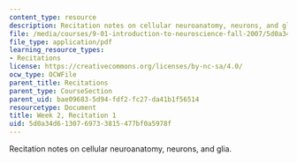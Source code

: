 ```yaml
---
content_type: resource
description: Recitation notes on cellular neuroanatomy, neurons, and glia.
file: /media/courses/9-01-introduction-to-neuroscience-fall-2007/5d0a34d6130769733815477bf0a5978f_wk02_sechand0910.pdf
file_type: application/pdf
learning_resource_types:
- Recitations
license: https://creativecommons.org/licenses/by-nc-sa/4.0/
ocw_type: OCWFile
parent_title: Recitations
parent_type: CourseSection
parent_uid: bae09683-5d94-fdf2-fc27-da41b1f56514
resourcetype: Document
title: Week 2, Recitation 1
uid: 5d0a34d6-1307-6973-3815-477bf0a5978f
---
```

Recitation notes on cellular neuroanatomy, neurons, and glia.